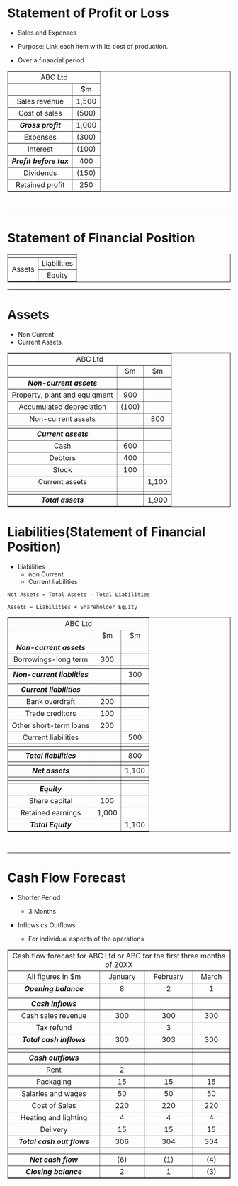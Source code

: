 # Statement of Profit or Loss

- Sales and Expenses
- Purpose: Link each item with its cost of production.

- Over a financial period


<table border="1">
    <tr>
    <td colspan="2" align="center">ABC Ltd</td>
    </tr>
    <tr align="center">
        <td></td>
        <td>$m</td>
    </tr>
    <tr align="center">
        <td>Sales revenue</td>
        <td>1,500</td>
    </tr>
    <tr align="center">
        <td>Cost of sales</td>
        <td>(500)</td>
    </tr>
    <tr align="center">
        <td><strong><em>Gross profit</em></strong></td>
        <td>1,000</td>
    </tr>
    <tr align="center">
        <td>Expenses</td>
        <td>(300)</td>
    </tr>
    <tr align="center">
        <td>Interest</td>
        <td>(100)</td>
    </tr>
    <tr align="center">
        <td><em><strong>Profit before tax</em></strong></td>
        <td>400</td>
    </tr>
    <tr align="center">
        <td>Dividends</td>
        <td>(150)</td>
    </tr>
    <tr align="center">
        <td>Retained profit</td>
        <td>250</td>
    </tr>
</table>

<br>
<hr>

# Statement of Financial Position

<table border="1">
    <tr>
    <td colspan="2" align="center"></td>
    </tr>
    <tr align="center">
        <td rowspan="2">Assets</td>
        <td>Liabilities</td>
    </tr>
    <tr align="center">
        <td>Equity</td>
    </tr>
</table>

<hr>

# Assets

- Non Current
- Current Assets


<table border="1">
    <tr>
    <td colspan="3" align="center">ABC Ltd</td>
    </tr>
    <tr align="center">
        <td></td>
        <td>$m</td>
        <td>$m</td>
    </tr>
    <tr align="center">
        <td><em><strong>Non-current assets</strong></em></td>
        <td></td>
        <td></td>
    </tr>
    <tr align="center">
        <td>Property, plant and equiqment</td>
        <td>900</td>
        <td></td>
    </tr>
    <tr align="center">
        <td>Accumulated depreciation</td>
        <td>(100)</td>
        <td></td>
    </tr>
    <tr align="center">
        <td>Non-current assets</td>
        <td></td>
        <td>800</td>
    </tr>
    <tr align="center">
        <td></td>
        <td></td>
        <td></td>
    </tr>
    <tr align="center">
        <td><em><strong>Current assets</strong></em></td>
        <td></td>
        <td></td>
    </tr>
    <tr align="center">
        <td>Cash</td>
        <td>600</td>
        <td></td>
    </tr>
    <tr align="center">
        <td>Debtors</td>
        <td>400</td>
        <td></td>
    </tr>
    <tr align="center">
        <td>Stock</td>
        <td>100</td>
        <td></td>
    </tr>
    <tr align="center">
        <td>Current assets</td>
        <td></td>
        <td>1,100</td>
    </tr>
    <tr align="center">
        <td></td>
        <td></td>
        <td></td>
    </tr>
    <tr align="center">
        <td></td>
        <td></td>
        <td></td>
    </tr>
    <tr align="center">
        <td><em><strong>Total assets</strong></em></td>
        <td></td>
        <td>1,900</td>
    </tr>
</table>


# Liabilities(Statement of Financial Position)

- Liabilities
  - non Current
  - Current liabilities

```
Net Assets = Total Assets - Total Liabilities

Assets = Liabilities + Shareholder Equity
```

<table border="1">
    <tr>
    <td colspan="3" align="center">ABC Ltd</td>
    </tr>
    <tr align="center">
        <td></td>
        <td>$m</td>
        <td>$m</td>
    </tr>
    <tr align="center">
        <td><em><strong>Non-current assets</strong></em></td>
        <td></td>
        <td></td>
    </tr>
    <tr align="center">
        <td>Borrowings-long term</td>
        <td>300</td>
        <td></td>
    </tr>
    <tr align="center">
        <td></td>
        <td></td>
        <td></td>
    </tr>
    <tr align="center">
        <td><em><strong>Non-current liablities</strong></em></td>
        <td></td>
        <td>300</td>
    </tr>
    <tr align="center">
        <td></td>
        <td></td>
        <td></td>
    </tr>
    <tr align="center">
        <td><em><strong>Current liabilities</strong></em></td>
        <td></td>
        <td></td>
    </tr>
    <tr align="center">
        <td>Bank overdraft</td>
        <td>200</td>
        <td></td>
    </tr>
    <tr align="center">
        <td>Trade creditors</td>
        <td>100</td>
        <td></td>
    </tr>
    <tr align="center">
        <td>Other short-term loans</td>
        <td>200</td>
        <td></td>
    </tr>
    <tr align="center">
        <td>Current liabilities</td>
        <td></td>
        <td>500</td>
    </tr>
    <tr align="center">
        <td></td>
        <td></td>
        <td></td>
    </tr>
    <tr align="center">
        <td></td>
        <td></td>
        <td></td>
    </tr>
    <tr align="center">
        <td><em><strong>Total liabilities</strong></em></td>
        <td></td>
        <td>800</td>
    </tr>
    <tr align="center">
        <td></td>
        <td></td>
        <td></td>
    </tr>
    <tr align="center">
        <td><em><strong>Net assets</strong></em></td>
        <td></td>
        <td>1,100</td>
    </tr>
    <tr align="center">
        <td></td>
        <td></td>
        <td></td>
    </tr>
    <tr align="center">
        <td></td>
        <td></td>
        <td></td>
    </tr>
    <tr align="center">
        <td><em><strong>Equity</strong></em></td>
        <td></td>
        <td></td>
    </tr>
    <tr align="center">
        <td>Share capital</td>
        <td>100</td>
        <td></td>
    </tr>
    <tr align="center">
        <td>Retained earnings</td>
        <td>1,000</td>
        <td></td>
    </tr>
    <tr align="center">
        <td><em><strong>Total Equity</strong></em></td>
        <td></td>
        <td>1,100</td>
    </tr>
</table>


<br>

<hr>

# Cash Flow Forecast

- Shorter Period
  - 3 Months

- Inflows cs Outflows
  - For individual aspects of the operations


<table border="1">
    <tr>
    <td colspan="4" align="center">Cash flow forecast for ABC Ltd or ABC for the first three months of 20XX</td>
    </tr>
    <tr align="center">
        <td>All figures in $m</td>
        <td>January</td>
        <td>February</td>
        <td>March</td>
    </tr>
    <tr align="center">
        <td><em><strong>Opening balance</strong></em></td>
        <td>8</td>
        <td>2</td>
        <td>1</td>
    </tr>
    <tr align="center">
        <td></td>
        <td></td>
        <td></td>
        <td></td>
    </tr>
    <tr align="center">
        <td><em><strong>Cash inflows</strong></em></td>
        <td></td>
        <td></td>
        <td></td>
    </tr>
    <tr align="center">
        <td>Cash sales revenue</td>
        <td>300</td>
        <td>300</td>
        <td>300</td>
    </tr>
    <tr align="center">
        <td>Tax refund</td>
        <td></td>
        <td>3</td>
        <td></td>
    </tr>
    <tr align="center">
        <td><em><strong>Total cash inflows</strong></em></td>
        <td>300</td>
        <td>303</td>
        <td>300</td>
    </tr>
    <tr align="center">
        <td></td>
        <td></td>
        <td></td>
        <td></td>
    </tr>
    <tr align="center">
        <td></td>
        <td></td>
        <td></td>
        <td></td>
    </tr>
    <tr align="center">
        <td><em><strong>Cash outflows</strong></em></td>
        <td></td>
        <td></td>
        <td></td>
    </tr>
    <tr align="center">
        <td>Rent</td>
        <td>2</td>
        <td></td>
        <td></td>
    </tr>
    <tr align="center">
        <td>Packaging</td>
        <td>15</td>
        <td>15</td>
        <td>15</td>
    </tr>
    <tr align="center">
        <td>Salaries and wages</td>
        <td>50</td>
        <td>50</td>
        <td>50</td>
    </tr>
    <tr align="center">
        <td>Cost of Sales</td>
        <td>220</td>
        <td>220</td>
        <td>220</td>
    </tr>
    <tr align="center">
        <td>Heating and lighting</td>
        <td>4</td>
        <td>4</td>
        <td>4</td>
    </tr>
    <tr align="center">
        <td>Delivery</td>
        <td>15</td>
        <td>15</td>
        <td>15</td>
    </tr>
    <tr align="center">
        <td><em><strong>Total cash out flows</strong></em></td>
        <td>306</td>
        <td>304</td>
        <td>304</td>
    </tr>
    <tr align="center">
        <td></td>
        <td></td>
        <td></td>
        <td></td>
    </tr>
    <tr align="center">
        <td></td>
        <td></td>
        <td></td>
        <td></td>
    </tr>
    </tr>
    <tr align="center">
        <td><em><strong>Net cash flow</strong></em></td>
        <td>(6)</td>
        <td>(1)</td>
        <td>(4)</td>
    </tr>
    <tr align="center">
        <td><em><strong>Closing balance</strong></em></td>
        <td>2</td>
        <td>1</td>
        <td>(3)</td>
    </tr>
</table>